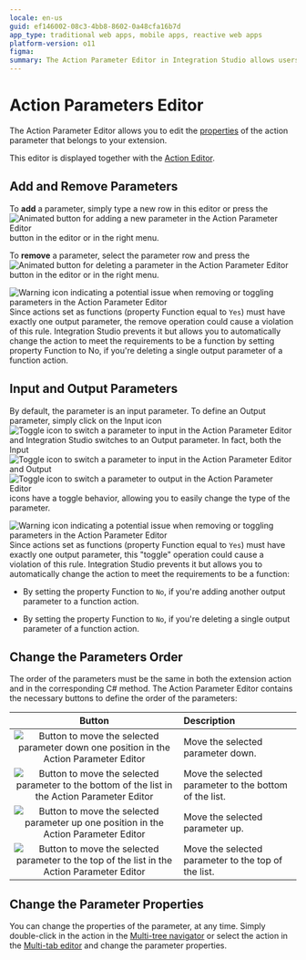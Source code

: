 ```yaml
---
locale: en-us
guid: ef146002-08c3-4bb8-8602-0a48cfa16b7d
app_type: traditional web apps, mobile apps, reactive web apps
platform-version: o11
figma:
summary: The Action Parameter Editor in Integration Studio allows users to edit, add, remove, and reorder parameters, as well as toggle between input and output types for extension actions
---
```

# Action Parameters Editor

The Action Parameter Editor allows you to edit the [properties](<../element-property/action-parameter.md>) of the action parameter that belongs to your extension.

This editor is displayed together with the [Action Editor](<action.md>).

## Add and Remove Parameters

To **add** a parameter, simply type a new row in this editor or press the ![Animated button for adding a new parameter in the Action Parameter Editor](images/add.gif "Add Parameter Button") button in the editor or in the right menu.

To **remove** a parameter, select the parameter row and press the ![Animated button for deleting a parameter in the Action Parameter Editor](images/delete.gif "Delete Parameter Button") button in the editor or in the right menu.

![Warning icon indicating a potential issue when removing or toggling parameters in the Action Parameter Editor](images/warning.gif "Warning Icon") Since actions set as functions (property Function equal to `Yes`) must have exactly one output parameter, the remove operation could cause a violation of this rule. Integration Studio prevents it but allows you to automatically change the action to meet the requirements to be a function by setting property Function to No, if you're deleting a single output parameter of a function action.

## Input and Output Parameters

By default, the parameter is an input parameter. To define an Output parameter, simply click on the Input icon ![Toggle icon to switch a parameter to input in the Action Parameter Editor](images/input.gif "Input Parameter Icon") and Integration Studio switches to an Output parameter. In fact, both the Input ![Toggle icon to switch a parameter to input in the Action Parameter Editor](images/input.gif "Input Parameter Icon") and Output ![Toggle icon to switch a parameter to output in the Action Parameter Editor](images/output.gif "Output Parameter Icon") icons have a toggle behavior, allowing you to easily change the type of the parameter.

![Warning icon indicating a potential issue when removing or toggling parameters in the Action Parameter Editor](images/warning.gif "Warning Icon") Since actions set as functions (property Function equal to `Yes`) must have exactly one output parameter, this "toggle" operation could cause a violation of this rule. Integration Studio prevents it but allows you to automatically change the action to meet the requirements to be a function:

* By setting the property Function to `No`, if you're adding another output parameter to a function action. 

* By setting the property Function to `No`, if you're deleting a single output parameter of a function action.

## Change the Parameters Order

The order of the parameters must be the same in both the extension action and in the corresponding C# method. The Action Parameter Editor contains the necessary buttons to define the order of the parameters:

Button | Description
:-----:|:-----------
![Button to move the selected parameter down one position in the Action Parameter Editor](images/bottom-one.gif "Move Parameter Down Button") | Move the selected parameter down.
![Button to move the selected parameter to the bottom of the list in the Action Parameter Editor](images/bottom-all.gif "Move Parameter to Bottom Button") | Move the selected parameter to the bottom of the list.
![Button to move the selected parameter up one position in the Action Parameter Editor](images/top-one.gif "Move Parameter Up Button") | Move the selected parameter up.
![Button to move the selected parameter to the top of the list in the Action Parameter Editor](images/top-all.gif "Move Parameter to Top Button") | Move the selected parameter to the top of the list.

## Change the Parameter Properties

You can change the properties of the parameter, at any time. Simply double-click in the action in the [Multi-tree navigator](<../workspace.md>) or select the action in the [Multi-tab editor](<../workspace.md>) and change the parameter properties.
